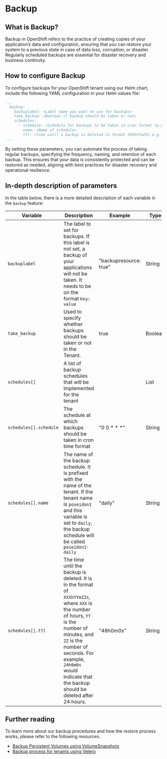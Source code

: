 # Backup

## What is Backup?

Backup in OpenShift refers to the practice of creating copies of your application’s data and configuration, ensuring that you can restore your system to a previous state in case of data loss, corruption, or disaster. Regularly scheduled backups are essential for disaster recovery and business continuity.

## How to configure Backup

To configure backups for your OpenShift tenant using our Helm chart, include the following YAML configuration in your Helm values file:

``` yaml
...
  backup:
    backuplabel: <Label name you want to use for backups>
    take_backup: <Boolean if backup should be taken or not>
    schedules: 
      - schedule: <Schedule for backups to be taken in cron format (e.g. "30 * * * *")>
        name: <Name of schedule> 
        ttl: <Time until a backup is deleted in format XXXhYYmZZs e.g. 24h0m0s >
... 
```

By setting these parameters, you can automate the process of taking regular backups, specifying the frequency, naming, and retention of each backup. This ensures that your data is consistently protected and can be restored as needed, aligning with best practices for disaster recovery and operational resilience.

## In-depth description of parameters

In the table below, there is a more detailed description of each variable in the `backup` feature:


| <div style="width:155px">**Variable**</div>                     | **Description**                                           | **Example**                | **Type**  |
|----------------------------------|-----------------------------------------------------------|----------------------------|-----------|
| `backuplabel`             | The label to set for backups. If this label is not set, a backup of your applications will not be taken. It needs to be on the format `Key: value` | "backupresource: true"| String   |
| `take_backup`             | Used to specify whether backups should be taken or not in the Tenant.  | true     | Boolean   |
| `schedules[]`      | A list of backup schedules that will be implemented for the tenant |  | List    |
| `schedules[].schedule`      | The schedule at which backups should be taken in cron time format | "0 0 * * *"             | String    |
| `schedules[].name`          | The name of the backup schedule. It is prefixed with the name of the tenant. If the tenant name is `poseidon1` and this variable is set to `daily`, the backup schedule will be called `poseidon1-daily`                         | "daily"            | String    |
| `schedules[].ttl`       | The time until the backup is deleted. It is in the format of `XXXhYYmZZs`, where `XXX` is the number of hours, `YY` is the number of minutes, and `ZZ` is the number of seconds. For example, `24h0m0s` would indicate that the backup should be deleted after 24 hours.| "48h0m0s"                 | String    |

## Further reading

To learn more about our backup procedures and how the restore process works, please refer to the following resources.

- [Backup Persistent Volumes using VolumeSnapshots](../../Storage/Backup/backup-persistent-volumes-using-volumesnapshots.md)
- [Backup process for tenants using Velero](../../Storage/Backup/backup-process-for-tenants-using-velero.md)
